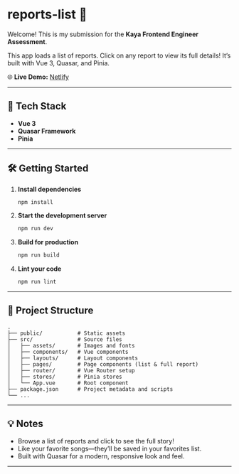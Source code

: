 # reports-list 🎵

Welcome! This is my submission for the **Kaya Frontend Engineer Assessment**.

This app loads a list of reports. Click on any report to view its full details! It’s built with Vue 3, Quasar, and Pinia.

🌐 **Live Demo:** [Netlify](https://kaya-report-list.netlify.app/)

---

## 🚀 Tech Stack

- **Vue 3**
- **Quasar Framework**
- **Pinia**

---

## 🛠️ Getting Started

1. **Install dependencies**

   ```sh
   npm install
   ```

2. **Start the development server**

   ```sh
   npm run dev
   ```

3. **Build for production**

   ```sh
   npm run build
   ```

4. **Lint your code**
   ```sh
   npm run lint
   ```

---

## 📁 Project Structure

```
.
├── public/           # Static assets
├── src/              # Source files
│   ├── assets/       # Images and fonts
│   ├── components/   # Vue components
│   ├── layouts/      # Layout components
│   ├── pages/        # Page components (list & full report)
│   ├── router/       # Vue Router setup
│   ├── stores/       # Pinia stores
│   └── App.vue       # Root component
├── package.json      # Project metadata and scripts
└── ...
```

---

## 💡 Notes

- Browse a list of reports and click to see the full story!
- Like your favorite songs—they’ll be saved in your favorites list.
- Built with Quasar for a modern, responsive look and feel.

---
